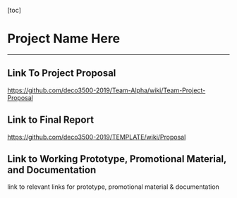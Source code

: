 [toc]
# Project Name Here
***
## Link To Project Proposal
https://github.com/deco3500-2019/Team-Alpha/wiki/Team-Project-Proposal

## Link to Final Report
https://github.com/deco3500-2019/TEMPLATE/wiki/Proposal

## Link to Working Prototype, Promotional Material, and Documentation  
link to relevant links for prototype, promotional material & documentation
